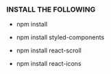 ### INSTALL THE FOLLOWING
- npm install

- npm install styled-components

- npm install react-scroll

- npm install react-icons
